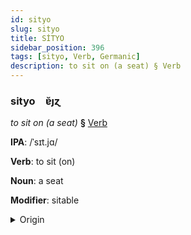 ```yaml
---
id: sityo
slug: sityo
title: SİTYO
sidebar_position: 396
tags: [sityo, Verb, Germanic]
description: to sit on (a seat) § Verb
---
```


### sityo&emsp;<span kind="abugida">ɐ̆ȷɀ</span>

*to sit on (a seat)* **§** [Verb](../../tags/Verb)

**IPA**: /ˈsɪt.jɑ/

**Verb**: to sit (on)

**Noun**: a seat

**Modifier**: sitable

<details>
    <summary>Origin</summary>
    Icelandic sitja /ˈsɪːtja/<br/>
    <em>Germanic Language Family</em>
</details>